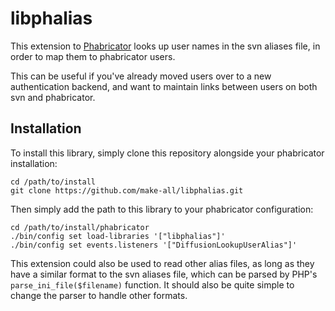 libphalias
==========

This extension to [Phabricator](http://phabricator.org/) looks up user names
in the svn aliases file, in order to map them to phabricator users.

This can be useful if you've already moved users over to a new authentication
backend, and want to maintain links between users on both svn and phabricator.

Installation
------------

To install this library, simply clone this repository alongside your phabricator
installation:

    cd /path/to/install
	git clone https://github.com/make-all/libphalias.git

Then simply add the path to this library to your phabricator configuration:

	cd /path/to/install/phabricator
	./bin/config set load-libraries '["libphalias"]'
	./bin/config set events.listeners '["DiffusionLookupUserAlias"]'

This extension could also be used to read other alias files, as long as they
have a similar format to the svn aliases file, which can be parsed by PHP's
`parse_ini_file($filename)` function.  It should also be quite simple to
change the parser to handle other formats.
